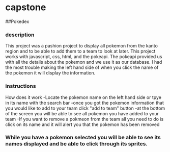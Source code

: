 # capstone

##Pokedex

### description
This project was a pashion project to display all pokemon from the kanto region and to be able to add them to a team to look at later.
This project works with javascript, css, html, and the pokeapi. The pokeapi provided us with all the details about the pokemon and we use it as our database.
I had the most trouble making the left hand side of when you click the name of the pokemon it will display the information.

### instructions
How does it work
-Locate the pokemon name on the left hand side or tpye in its name with the search bar
-once you got the pokemon information that you would like to add to your team click "add to team" button
-at the bottom of the screen you will be able to see all pokemon you have added to your team
-If you want to remove a pokmeon from the team all you need to do is click on its name and it will alert you that the pokemon has been removed


### While you have a pokemon selected you will be able to see its names displayed and be able to click through its sprites.
